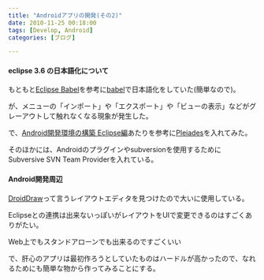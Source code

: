 ```yaml
---
title: "Androidアプリの開発(その2)"
date: 2010-11-25 00:18:00
tags: [Develop, Android]
categories: [ブログ]

---
```


#### eclipse 3.6 の日本語化について

もともと[Eclipse Babel][1]を参考に[babel][2]で日本語化をしていた(簡単なので)。

 [1]: http://www.eclipsewiki.net/eclipse/index.php?Eclipse%20Babel
 [2]: http://www.eclipse.org/babel/downloads.php

が、メニューの「インポート」や「エクスポート」や「ビューの表示」などがグレーアウトして触れなくなる現象が発生した。

で、[Android開発環境の構築 Eclipse編][3]あたりを参考に[Pleiades][4]を入れてみた。

 [3]: http://izeef.web.fc2.com/develop/android/env_eclipse.html
 [4]: http://mergedoc.sourceforge.jp/



  


そのほかには、Androidのプラグインやsubversionを使用するためにSubversive SVN Team Providerを入れている。

#### Android開発周辺

[DroidDraw][5]って言うレイアウトエディタを見つけたので大いに使用している。

 [5]: http://www.droiddraw.org/

Eclipseとの連携は出来ないっぽいがレイアウトをUIで変更できるのはすごくありがたい。

Web上でもスタンドアローンでも出来るのですごくいい



  


で、肝心のアプリは最初作ろうとしていたものはハードルが高かったので、なれるためにも簡単な物から作ってみることにする。
